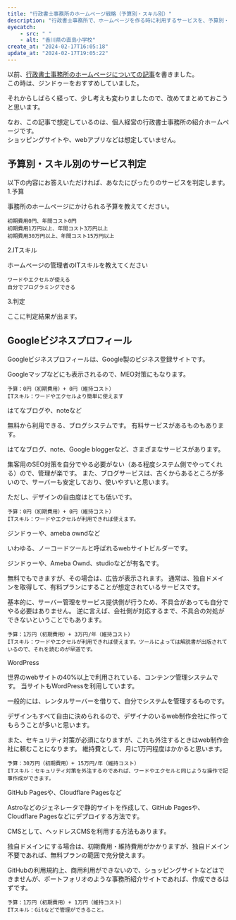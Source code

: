 ```yaml
---
title: "行政書士事務所のホームページ戦略（予算別・スキル別）"
description: "行政書士事務所で、ホームページを作る時に利用するサービスを、予算別・ITスキル別で整理しました。"
eyecatch: 
    - src: " "
    - alt: "香川県の直島小学校"
create_at: "2024-02-17T16:05:18"
update_at: "2024-02-17T19:05:22"
---
```


以前、[行政書士事務所のホームページについての記事](/archives/198.html)を書きました。  
この時は、ジンドゥーをおすすめしていました。

それからしばらく経って、少し考えも変わりましたので、改めてまとめておこうと思います。

なお、この記事で想定しているのは、個人経営の行政書士事務所の紹介ホームページです。  
ショッピングサイトや、webアプリなどは想定していません。

## 予算別・スキル別のサービス判定

以下の内容にお答えいただければ、あなたにぴったりのサービスを判定します。
1.予算

事務所のホームページにかけられる予算を教えてください。

    初期費用0円、年間コスト0円
    初期費用1万円以上、年間コスト3万円以上
    初期費用30万円以上、年間コスト15万円以上

2.ITスキル

ホームページの管理者のITスキルを教えてください

    ワードやエクセルが使える
    自分でプログラミングできる

3.判定

ここに判定結果が出ます。

## Googleビジネスプロフィール

Googleビジネスプロフィールは、Google製のビジネス登録サイトです。

Googleマップなどにも表示されるので、MEO対策にもなります。

    予算：0円（初期費用）+ 0円（維持コスト）
    ITスキル：ワードやエクセルより簡単に使えます

はてなブログや、noteなど

無料から利用できる、ブログシステムです。
有料サービスがあるものもあります。

はてなブログ、note、Google bloggerなど、さまざまなサービスがあります。

集客用のSEO対策を自分でやる必要がない（ある程度システム側でやってくれる）ので、管理が楽です。
また、ブログサービスは、古くからあるところが多いので、サーバーも安定しており、使いやすいと思います。

ただし、デザインの自由度はとても低いです。

    予算：0円（初期費用）+ 0円（維持コスト）
    ITスキル：ワードやエクセルが利用できれば使えます。

ジンドゥーや、ameba owndなど

いわゆる、ノーコードツールと呼ばれるwebサイトビルダーです。

ジンドゥーや、Ameba Ownd、studioなどが有名です。

無料でもできますが、その場合は、広告が表示されます。
通常は、独自ドメインを取得して、有料プランにすることが想定されているサービスです。

基本的に、サーバー管理をサービス提供側が行うため、不具合があっても自分でやる必要はありません。
逆に言えば、会社側が対応するまで、不具合の対処ができないということでもあります。

    予算：1万円（初期費用）+ 3万円/年（維持コスト）
    ITスキル：ワードやエクセルが利用できれば使えます。ツールによっては解説書が出版されているので、それを読むのが早道です。

WordPress

世界のwebサイトの40%以上で利用されている、コンテンツ管理システムです。
当サイトもWordPressを利用しています。

一般的には、レンタルサーバーを借りて、自分でシステムを管理するものです。

デザインもすべて自由に決められるので、デザイナのいるweb制作会社に作ってもらうことが多いと思います。

また、セキュリティ対策が必須になりますが、これも外注するときはweb制作会社に頼むことになります。
維持費として、月に1万円程度はかかると思います。

    予算：30万円（初期費用）+ 15万円/年（維持コスト）
    ITスキル：セキュリティ対策を外注するのであれば、ワードやエクセルと同じような操作で記事作成ができます。

GitHub Pagesや、Cloudflare Pagesなど

Astroなどのジェネレータで静的サイトを作成して、GitHub Pagesや、Cloudflare Pagesなどにデプロイする方法です。

CMSとして、ヘッドレスCMSを利用する方法もあります。

独自ドメインにする場合は、初期費用・維持費用がかかりますが、独自ドメイン不要であれば、無料プランの範囲で充分使えます。

GitHubの利用規約上、商用利用ができないので、ショッピングサイトなどはできませんが、ポートフォリオのような事務所紹介サイトであれば、作成できるはずです。

    予算：1万円（初期費用）+ 1万円（維持コスト）
    ITスキル：Gitなどで管理ができること。

